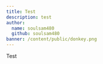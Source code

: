 ```yaml
---
title: Test
description: test
author:
  name: soulsam480
  github: soulsam480
banner: /content/public/donkey.png
---
```

Test